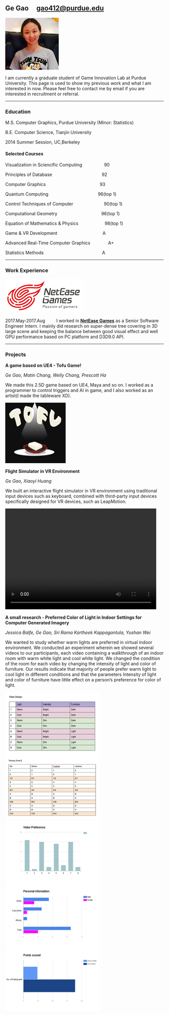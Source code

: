 ## Ge Gao                       gao412@purdue.edu
![fay067](gao.jpg)  

I am currently a graduate student of Game Innovation Lab at Purdue University. This page is used to show my previous work and what I am interested in now. Please feel free to contact me by email if you are interested in recruitment or referral.

-----------------------------------------------------------------------------------------------
### Education

M.S. Computer Graphics, Purdue University (Minor: Statistics)

B.E. Computer Science, Tianjin University

2014 Summer Session, UC,Berkeley

#### Selected Courses

Visualization in Sciencific Computing&emsp;&emsp;&emsp;&emsp;&emsp;90

Principles of Database &emsp;&emsp;&emsp;&emsp;&emsp;&emsp;&emsp;&emsp;&emsp;&emsp;&emsp;92

Computer Graphics&emsp;&emsp;&emsp;&emsp;&emsp;&emsp;&emsp;&emsp;&emsp;&emsp;&emsp;&emsp; 93

Quantum Computing &emsp;&emsp;&emsp;&emsp;&emsp;&emsp;&emsp;&emsp;&emsp;&emsp;&emsp;96(top 1)

Control Techniques of Computer&emsp;&emsp;&emsp;&emsp;&emsp;&emsp;&emsp;90(top 1)

Computational Geometry&emsp;&emsp;&emsp;&emsp;&emsp;&emsp;&emsp;&emsp;&emsp;&emsp;96(top 1)

Equation of Mathematics & Physics&emsp;&emsp;&emsp;&emsp;&emsp;&emsp;98(top 1)

Game & VR Development&emsp;&emsp;&emsp;&emsp;&emsp;&emsp;&emsp;&emsp;&emsp;&emsp; A

Advanced Real-Time Computer Graphics &emsp;&emsp;&emsp;&ensp; A+

Statistics Methods &emsp;&emsp;&emsp;&emsp;&emsp;&emsp;&emsp;&emsp;&emsp;&emsp;&emsp;&emsp;&emsp;A

-----------------------------------------------------------------------------------------------
### Work Experience
![NetEase](NetEaseLogo.png) 

2017.May-2017.Aug &emsp;&emsp; I worked in **[NetEase Games](http://game.163.com/en/)** as a Senior Software Engineer Intern. I mainly did research on super-dense tree covering in 3D large scene and keeping the balance between good visual effect and well GPU performance based on PC platform and D3D9.0 API.

-----------------------------------------------------------------------------------------------

### Projects
 
**A game based on UE4 - Tofu Game!**

*Ge Gao, Matin Chang, Welly Chang, Prescott Ha*

We made this 2.5D game based on UE4, Maya and so on. I worked as a programmer to control triggers and AI in game, and I also worked as an artist(I made the tableware XD).

![TofuGame](TofuGame.png)  

**Flight Simulator in VR Environment**

*Ge Gao, Xiaoyi Huang*

We built an interactive flight simulator in VR environment using traditional input devices such as keyboard, combined with third-party input devices specifically designed for VR devices, such as LeapMotion.

<video width="480" height="320" controls>
<source src="cgt521_GG&XYH_baofeng.bhd">
</video>

**A small research - Preferred Color of Light in Indoor Settings for Computer Generated Imagery**

*Jessica Balfe, Ge Gao, Sri Rama Kartheek Kappagantula, Yushan Wei*

We wanted to study whether warm lights are preferred in virtual indoor environment. We conducted an experiment wherein we showed several videos to our participants, each video containing a walkthrough of an indoor room with warm white light and cool white light. We changed the condition of the room for each video by changing the intensity of light and color of furniture. Our results indicate that majority of people prefer warm light to cool light in different conditions and that the parameters Intensity of light and color of furniture have little effect on a person’s preference for color of light.

<img src="picture/CGT511/design1.png" height="200" width="300" /><img src="picture/CGT511/design2.png" height="200" width="300" />
<img src="picture/CGT511/result1.png" height="200" width="300" /><img src="picture/CGT511/result2.png" height="200" width="300" /><img src="picture/CGT511/result3.png" height="200" width="300" />


